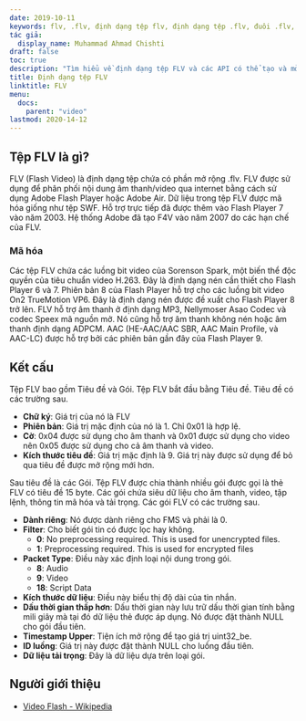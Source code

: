 ```yaml
---
date: 2019-10-11
keywords: flv, .flv, định dạng tệp flv, định dạng tệp .flv, đuôi .flv, đuôi flv, định dạng video flv
tác giả:
  display_name: Muhammad Ahmad Chishti
draft: false
toc: true
description: "Tìm hiểu về định dạng tệp FLV và các API có thể tạo và mở tệp FLV."
title: Định dạng tệp FLV
linktitle: FLV
menu:
  docs:
    parent: "video"
lastmod: 2020-14-12
---
```


## Tệp FLV là gì? ##

FLV (Flash Video) là định dạng tệp chứa có phần mở rộng .flv. FLV được sử dụng để phân phối nội dung âm thanh/video qua internet bằng cách sử dụng Adobe Flash Player hoặc Adobe Air. Dữ liệu trong tệp FLV được mã hóa giống như tệp SWF. Hỗ trợ trực tiếp đã được thêm vào Flash Player 7 vào năm 2003. Hệ thống Adobe đã tạo F4V vào năm 2007 do các hạn chế của FLV.

### Mã hóa ###

Các tệp FLV chứa các luồng bit video của Sorenson Spark, một biến thể độc quyền của tiêu chuẩn video H.263. Đây là định dạng nén cần thiết cho Flash Player 6 và 7. Phiên bản 8 của Flash Player hỗ trợ cho các luồng bit video On2 TrueMotion VP6. Đây là định dạng nén được đề xuất cho Flash Player 8 trở lên. FLV hỗ trợ âm thanh ở định dạng MP3, Nellymoser Asao Codec và codec Speex mã nguồn mở. Nó cũng hỗ trợ âm thanh không nén hoặc âm thanh định dạng ADPCM. AAC (HE-AAC/AAC SBR, AAC Main Profile, và AAC-LC) được hỗ trợ bởi các phiên bản gần đây của Flash Player 9.

## Kết cấu ##

Tệp FLV bao gồm Tiêu đề và Gói. Tệp FLV bắt đầu bằng Tiêu đề. Tiêu đề có các trường sau.

- **Chữ ký**: Giá trị của nó là FLV
- **Phiên bản**: Giá trị mặc định của nó là 1. Chỉ 0x01 là hợp lệ.
- **Cờ**: 0x04 được sử dụng cho âm thanh và 0x01 được sử dụng cho video nên 0x05 được sử dụng cho cả âm thanh và video.
- **Kích thước tiêu đề**: Giá trị mặc định là 9. Giá trị này được sử dụng để bỏ qua tiêu đề được mở rộng mới hơn.

Sau tiêu đề là các Gói. Tệp FLV được chia thành nhiều gói được gọi là thẻ FLV có tiêu đề 15 byte. Các gói chứa siêu dữ liệu cho âm thanh, video, tập lệnh, thông tin mã hóa và tải trọng. Các gói FLV có các trường sau.

- **Dành riêng**: Nó được dành riêng cho FMS và phải là 0.
- **Filter**: Cho biết gói tin có được lọc hay không.
  - **0**: No preprocessing required. This is used for unencrypted files.
  - **1**: Preprocessing required. This is used for encrypted files
- **Packet Type**: Điều này xác định loại nội dung trong gói.
  - **8**: Audio
  - **9**: Video
  - **18**: Script Data
- **Kích thước dữ liệu**: Điều này biểu thị độ dài của tin nhắn.
- **Dấu thời gian thấp hơn**: Dấu thời gian này lưu trữ dấu thời gian tính bằng mili giây mà tại đó dữ liệu thẻ được áp dụng. Nó được đặt thành NULL cho gói đầu tiên.
- **Timestamp Upper**: Tiện ích mở rộng để tạo giá trị uint32_be.
- **ID luồng**: Giá trị này được đặt thành NULL cho luồng đầu tiên.
- **Dữ liệu tải trọng**: Đây là dữ liệu dựa trên loại gói.

## Người giới thiệu ##

- [Video Flash - Wikipedia](https://vi.wikipedia.org/wiki/Flash_Video)

